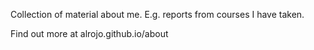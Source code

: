 Collection of material about me. E.g. reports from courses I have taken.

Find out more at alrojo.github.io/about
